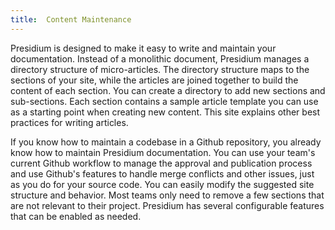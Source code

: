 ```yaml
---
title:  Content Maintenance
---
```


Presidium is designed to make it easy to write and maintain your documentation. Instead of a monolithic document, Presidium manages a directory structure of micro-articles. The directory structure maps to the sections of your site, while the articles are joined together to build the content of each section. You can create a directory to add new sections and sub-sections. Each section contains a sample article template you can use as a starting point when creating new content. This site explains other best practices for writing articles.

If you know how to maintain a codebase in a Github repository, you already know how to maintain Presidium documentation. You can use your team's current Github workflow to manage the approval and publication process and use Github's features to handle merge conflicts and other issues, just as you do for your source code.
You can easily modify the suggested site structure and behavior. Most teams only need to remove a few sections that are not relevant to their project. Presidium has several configurable features that can be enabled as needed.
